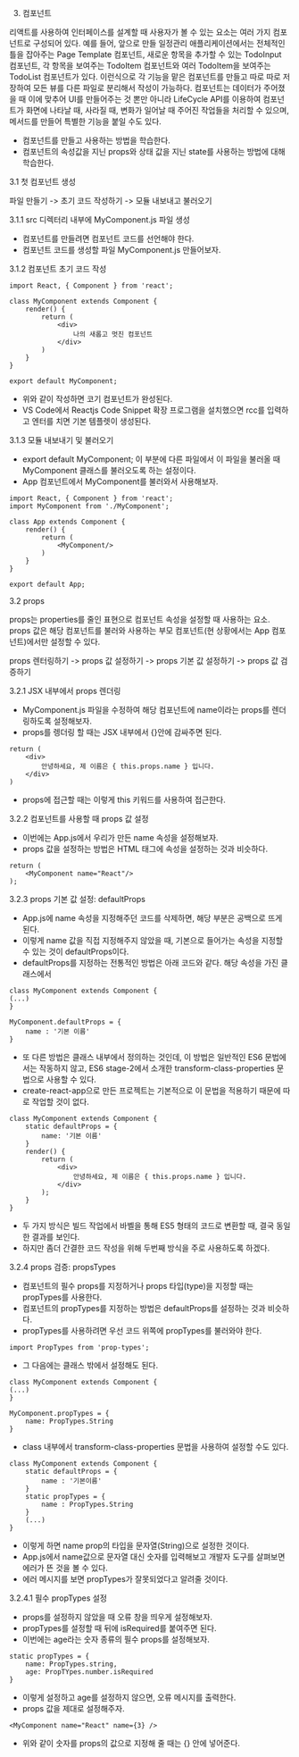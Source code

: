 3. 컴포넌트

리액트를 사용하여 인터페이스를 설계할 때 사용자가 볼 수 있는 요소는 여러 가지 컴포넌트로 구성되어 있다.
예를 들어, 앞으로 만들 일정관리 애플리케이션에서는 전체적인 틀을 잡아주는 Page Template 컴포넌트, 새로운 항목을 추가할 수 있는 TodoInput 컴포넌트, 각 항목을 보여주는 TodoItem 컴포넌트와 여러 TodoItem을 보여주는 TodoList 컴포넌트가 있다.
이런식으로 각 기능을 맡은 컴포넌트를 만들고 따로 따로 저장하여 모든 뷰를 다른 파일로 분리해서 작성이 가능하다.
컴포넌트는 데이터가 주어졌을 때 이에 맞추어 UI를 만들어주는 것 뽄만 아니라 LifeCycle API를 이용하여 컴포넌트가 화면에 나타날 때, 사라질 때, 변화가 일어날 때 주어진 작업들을 처리할 수 있으며, 메서드를 만들어 특별한 기능을 붙일 수도 있다.

- 컴포넌트를 만들고 사용하는 방법을 학습한다.
- 컴포넌트의 속성값을 지닌 props와 상태 값을 지닌 state를 사용하는 방법에 대해 학습한다.

3.1 첫 컴포넌트 생성

파일 만들기 -> 초기 코드 작성하기 -> 모듈 내보내고 불러오기


3.1.1 src 디렉터리 내부에 MyComponent.js 파일 생성

- 컴포넌트를 만들려면 컴포넌트 코드를 선언해야 한다.
- 컴포넌트 코드를 생성할 파일 MyComponent.js 만들어보자.


3.1.2 컴포넌트 초기 코드 작성

```
import React, { Component } from 'react';

class MyComponent extends Component {
	render() {
		return (
			<div>
				나의 새롭고 멋진 컴포넌트
			</div>
		)
	}
}

export default MyComponent;
```
- 위와 같이 작성하면 코기 컴포넌트가 완성된다.
- VS Code에서 Reactjs Code Snippet 확장 프로그램을 설치했으면 rcc를 입력하고 엔터를 치면 기본 템플렛이 생성된다.


3.1.3 모듈 내보내기 및 불러오기

- export default MyComponent; 이 부분에 다른 파일에서 이 파일을 불러올 때 MyComponent 클래스를 불러오도록 하는 설정이다.
- App 컴포넌트에서 MyComponent를 불러와서 사용해보자.

```
import React, { Component } from 'react';
import MyComponent from './MyComponent';

class App extends Component {
	render() {
		return (
			<MyComponent/>
		)
	}
}

export default App;
```

3.2 props

props는 properties를 줄인 표현으로 컴포넌트 속성을 설정할 때 사용하는 요소.
props 값은 해당 컴포넌트를 불러와 사용하는 부모 컴포넌트(현 상황에서는 App 컴포넌트)에서만 설정할 수 있다.

props 렌터링하기 -> props 값 설정하기 -> props 기본 값 설정하기 -> props 값 검증하기


3.2.1 JSX 내부에서 props 렌더링

- MyComponent.js 파일을 수정하여 해당 컴포넌트에 name이라는 props를 렌더링하도록 설정해보자.
- props를 렝더링 할 때는 JSX 내부에서 {}안에 감싸주면 된다.
```
return (
	<div>
		안녕하세요, 제 이름은 { this.props.name } 입니다.
	</div>
)
```
- props에 접근할 때는 이렇게 this 키워드를 사용하여 접근한다.

3.2.2 컴포넌트를 사용할 때 props 값 설정

- 이번에는 App.js에서 우리가 만든 name 속성을 설정해보자.
- props 값을 설정하는 방법은 HTML 태그에 속성을 설정하는 것과 비슷하다.

```
return (
	<MyComponent name="React"/>
);
```

3.2.3 props 기본 값 설정: defaultProps

- App.js에 name 속성을 지정해주던 코드를 삭제하면, 해당 부분은 공백으로 뜨게 된다.
- 이렇게 name 값을 직접 지정해주지 않았을 때, 기본으로 들어가는 속성을 지정할 수 있는 것이 defaultProps이다.
- defaultProps를 지정하는 전통적인 방법은 아래 코드와 같다. 해당 속성을 가진 클래스에서
```
class MyComponent extends Component {
(...)
}

MyComponent.defaultProps = {
	name : '기본 이름'
}
```
- 또 다른 방법은 클래스 내부에서 정의하는 것인데, 이 방법은 일반적인 ES6 문법에서는 작동하지 않고, ES6 stage-2에서 소개한 transform-class-properties 문법으로 사용할 수 있다.
- create-react-app으로 만든 프로젝트는 기본적으로 이 문법을 적용하기 때문에 따로 작업할 것이 없다.
```
class MyComponent extends Component {
	static defaultProps = {
		name: '기본 이름'
	}
	render() {
		return (
			<div>
				안녕하세요, 제 이름은 { this.props.name } 입니다.
			</div>
		);
	}
}
```
- 두 가지 방식은 빌드 작업에서 바벨을 통해 ES5 형태의 코드로 변환할 때, 결국 동일한 결과를 보인다.
- 하지만 좀더 간결한 코드 작성을 위해 두번째 방식을 주로 사용하도록 하겠다.

3.2.4 props 검증: propsTypes

- 컴포넌트의 필수 props를 지정하거나 props 타입(type)을 지정할 때는 propTypes를 사용한다.
- 컴포넌트의 propTypes를 지정하는 방법은 defaultProps를 설정하는 것과 비슷하다.
- propTypes를 사용하려면 우선 코드 위쪽에 propTypes를 불러와야 한다.

```
import PropTypes from 'prop-types';
```
- 그 다음에는 클래스 밖에서 설정해도 된다.
```
class MyComponent extends Component {
(...)
}

MyComponent.propTypes = {
	name: PropTypes.String
}
```
- class 내부에서 transform-class-properties 문법을 사용하여 설정할 수도 있다.
```
class MyComponent extends Component {
	static defaultProps = {
		name : '기본이름'
	}
	static propTypes = {
		name : PropTypes.String
	}
	(...)
}
```
- 이렇게 하면 name prop의 타입을 문자열(String)으로 설정한 것이다.
- App.js에서 name값으로 문자열 대신 숫자를 입력해보고 개발자 도구를 살펴보면 에러가 뜬 것을 볼 수 있다.
- 에러 메시지를 보면 propTypes가 잘못되었다고 알려줄 것이다.


3.2.4.1 필수 propTypes 설정

- props를 설정하지 않았을 때 오류 창을 띄우게 설정해보자.
- propTypes를 설정할 때 뒤에 isRequired를 붙여주면 된다.
- 이번에는 age라는 숫자 종류의 필수 props를 설정해보자.
```
static propTypes = {
	name: PropTypes.string,
	age: PropTYpes.number.isRequired
}
```
- 이렇게 설정하고 age를 설정하지 않으면, 오류 메시지를 출력한다.
- props 값을 제대로 설정해주자.
```
<MyComponent name="React" name={3} />
```
- 위와 같이 숫자를 props의 값으로 지정해 줄 때는 {} 안에 넣어준다.


